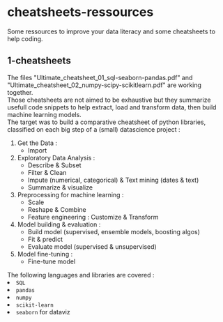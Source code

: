 # cheatsheets-ressources
Some ressources to improve your data literacy and some cheatsheets to help coding.

## 1-cheatsheets
The files "Ultimate_cheatsheet_01_sql-seaborn-pandas.pdf" and "Ultimate_cheatsheet_02_numpy-scipy-scikitlearn.pdf" are working together.<br>
Those cheatsheets are not aimed to be exhaustive but they summarize usefull code snippets to help extract, load and transform data, then build machine learning models.<br>
The target was to build a comparative cheatsheet of python libraries, classified on each big step of a (small) datascience project :
<ol>
  <li>Get the Data :
    <ul>
    <li>Import</li></ul>
  <li>Exploratory Data Analysis : 
    <ul>
    <li>Describe & Subset
    <li>Filter & Clean
    <li>Impute (numerical, categorical) & Text mining (dates & text)
    <li>Summarize & visualize</li></ul>
  <li>Preprocessing for machine learning :
    <ul>
    <li>Scale
    <li>Reshape & Combine
    <li>Feature engineering : Customize & Transform</li></ul>
  <li>Model building & evaluation :
    <ul>
    <li>Build model (supervised, ensemble models, boosting algos)
    <li>Fit & predict
    <li>Evaluate model (supervised & unsupervised)</li></ul>
  <li>Model fine-tuning :
    <ul>
    <li>Fine-tune model</li></ul>
</ol>
The following languages and libraries are covered :
<li><code>SQL</code>
<li><code>pandas</code>
<li><code>numpy</code>
<li><code>scikit-learn</code>
<li><code>seaborn</code> for dataviz</li>
